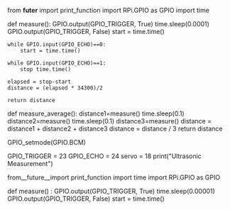 from __futer__ import print_function
import RPi.GPIO as GPIO
import time

def measure():
    GPIO.output(GPIO_TRIGGER, True)
    time.sleep(0.0001)
    GPIO.output(GPIO_TRIGGER, False)
    start = time.time()
    
    while GPIO.input(GPIO_ECHO)==0:
        start = time.time()
        
    while GPIO.input(GPIO_ECHO)==1:
        stop time.time() 
        
    elapsed = stop-start
    distance = (elapsed * 34300)/2
    
    return distance
    
def measure_average():
    distance1=measure()
    time.sleep(0.1)
    distance2=measure()
    time.sleep(0.1)
    distance3=measure()
    distance = distance1 + distance2 + distance3
    distance = distance / 3
    return distance
    
GPIO_setmode(GPIO.BCM)

GPIO_TRIGGER = 23
GPIO_ECHO    = 24
servo        = 18
print("Ultrasonic Measurement")

from__future__import print_function
import time
import RPi.GPIO as GPIO

def measure() :
   GPIO.output(GPIO_TRIGGER, True)
   time.sleep(0.00001)
   GPIO.output(GPIO_TRIGGER, False)
   start = time.time()
